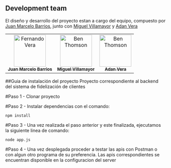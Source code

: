 <!-- # back-end-sfc
Examen segundo parcial electiva III -->


## Development team

El diseño y desarrollo del proyecto estan a cargo del equipo,
compuesto por [Juan Marcelo Barrios](https://www.linkedin.com/in/juan-marcelo-barrios-rivas-b5aa29186/), junto con [Miguel Villamayor](https://www.linkedin.com/in/miguel-villamayor-547225181/) y [Adan Vera](https://www.linkedin.com/in/adanvera/) 

<table>
  <tr>
    <td align="center">
        <a href="https://github.com/jbarrios5">
            <img src="https://media-exp1.licdn.com/dms/image/C4D03AQHLNm_HywJCcw/profile-displayphoto-shrink_800_800/0/1619046076104?e=1669248000&v=beta&t=CUfitdGJSYJ7Y_5rBcy7F4iJ3fcohBOhUm36Mmhv8p0" width="100px;" alt="Fernando Vera"/><br />
                <sub><b>Juan Marcelo Barrios</b></sub></a></td>
    <td align="center"><a href="https://github.com/miguelvilla1997">
        <img src="https://media-exp1.licdn.com/dms/image/C4D03AQF7YhaXJpt36A/profile-displayphoto-shrink_200_200/0/1618859918760?e=1669248000&v=beta&t=xj-udVOicqnfDtDyhk78jDA2TrZ3zwDkTWQAHBPq8po" width="100px;" alt="Ben Thomson"/><br />
            <sub><b>Miguel Villamayor</b></sub></a></td>
    <td align="center"><a href="https://github.com/adanvera">
        <img src="https://avatars.githubusercontent.com/u/64652682?s=96&v=4" width="100px;" alt="Ben Thomson"/><br />
            <sub><b>Adan Vera</b></sub></a></td>
  </tr>
</table>


##Guia de instalación del proyecto
Proyecto correspondiente al backend del sistema de fidelización de clientes

#Paso 1
    -   Clonar proyecto

#Paso 2
    -  Instalar dependencias con el comando:
    
    npm install

#Paso 3
    -   Una vez realizada el paso anterior y este finalizada, ejecutamos la siguiente linea
    de comando:
    
    node app.js

#Paso 4
    -   Una vez desplegada proceder a testar las apis con Postman o con algun otro
    programa de su preferencia.
    Las apis correspondientes se encuentran disponible en la configuracion del server